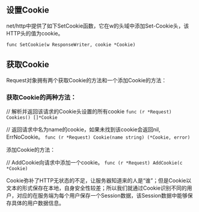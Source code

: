 ## 设置Cookie

net/http中提供了如下SetCookie函数，它在w的头域中添加Set-Cookie头，该HTTP头的值为cookie。

`func SetCookie(w ResponseWriter, cookie *Cookie)`

## 获取Cookie

Request对象拥有两个获取Cookie的方法和一个添加Cookie的方法：

### 获取Cookie的两种方法：

// 解析并返回该请求的Cookie头设置的所有cookie
`func (r *Request) Cookies() []*Cookie`

// 返回请求中名为name的cookie，如果未找到该cookie会返回nil, ErrNoCookie。
`func (r *Request) Cookie(name string) (*Cookie, error)`

添加Cookie的方法：

// AddCookie向请求中添加一个cookie。
`func (r *Request) AddCookie(c *Cookie)`

Cookie弥补了HTTP无状态的不足，让服务器知道来的人是“谁”；但是Cookie以文本的形式保存在本地，自身安全性较差；所以我们就通过Cookie识别不同的用户，对应的在服务端为每个用户保存一个Session数据，该Session数据中能够保存具体的用户数据信息。